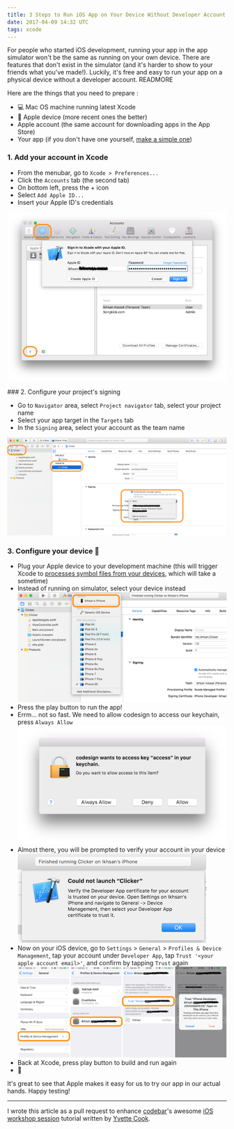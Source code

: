 ```yaml
---
title: 3 Steps to Run iOS App on Your Device Without Developer Account
date: 2017-04-09 14:32 UTC
tags: xcode
---
```


For people who started iOS development, running your app in the app simulator won't be the same as running on your own device. There are features that don't exist in the simulator (and it's harder to show to your friends what you've made!). Luckily, it's free and easy to run your app on a physical device without a developer account. READMORE

Here are the things that you need to prepare :

- 💻 Mac OS machine running latest Xcode
- 📱 Apple device (more recent ones the better)
- Apple account (the same account for downloading apps in the App Store)
- Your app (if you don't have one yourself, [make a simple one](https://github.com/codebar/ios-tutorials/blob/master/introduction/tutorial.md))

### 1. Add your account in Xcode

- From the menubar, go to `Xcode > Preferences...`
- Click the `Accounts` tab (the second tab)
- On bottom left, press the + icon
- Select `Add Apple ID...`
- Insert your Apple ID's credentials

![add_apple_id](blog/2017-04-09-three-steps-to-run-application-on-your-apple-device-without-developer-account/01_add_apple_id.png "Add your Apple ID")

### 2. Configure your project's signing

- Go to `Navigator` area, select `Project navigator` tab, select your project name
- Select your app target in the `Targets` tab
- In the `Signing` area, select your account as the team name

![select_team](blog/2017-04-09-three-steps-to-run-application-on-your-apple-device-without-developer-account/02_select_team.png "Select team")

### 3. Configure your device 📱

- Plug your Apple device to your development machine (this will trigger Xcode to [processes symbol files from your devices](http://stackoverflow.com/a/19706886/851515), which will take a sometime)
- Instead of running on simulator, select your device instead
![select device](blog/2017-04-09-three-steps-to-run-application-on-your-apple-device-without-developer-account/03_a_select_device.png "Select your apple device")
- Press the play button to run the app!
- Errm... not so fast. We need to allow codesign to access our keychain, press `Always Allow`
![allow keychain](blog/2017-04-09-three-steps-to-run-application-on-your-apple-device-without-developer-account/03_b_allow_keychain.png "Allow codesign to access keychain")
- Almost there, you will be prompted to verify your account in your device
![verify alert](blog/2017-04-09-three-steps-to-run-application-on-your-apple-device-without-developer-account/03_c_verify_alert.png "Verify account developer")
- Now on your iOS device, go to `Settings` > `General` > `Profiles & Device Management`, tap your account under `Developer App`, tap `Trust '<your apple account email>'`, and confirm by tapping `Trust` again
![verify account](blog/2017-04-09-three-steps-to-run-application-on-your-apple-device-without-developer-account/03_d_verify_account.png "Verify account in your device")
- Back at Xcode, press play button to build and run again
- 🎉

It's great to see that Apple makes it easy for us to try our app in our actual hands. Happy testing!

---

I wrote this article as a pull request to enhance [codebar](https://codebar.io)'s awesome [iOS workshop session](https://codebar.io/events/intro-to-ios) tutorial written by [Yvette Cook](https://twitter.com/ynzc).
